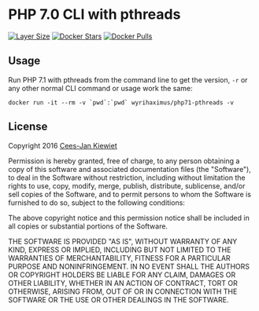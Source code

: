 PHP 7.0 CLI with pthreads
=====================
[![Layer Size](https://badge.imagelayers.io/wyrihaximus/php71-pthreads:latest.svg)](https://imagelayers.io/?images=wyrihaximus/php71-pthreads:latest) [![Docker Stars](https://img.shields.io/docker/stars/wyrihaximus/php71-pthreads.svg?style=flat-square)](https://hub.docker.com/r/wyrihaximus/php71-pthreads/) [![Docker Pulls](https://img.shields.io/docker/pulls/wyrihaximus/php71-pthreads.svg?style=flat-square)](https://hub.docker.com/r/wyrihaximus/php71-pthreads/)

## Usage ##

Run PHP 7.1 with pthreads from the command line to get the version, `-r` or any other normal CLI command or usage work the same: 

```
docker run -it --rm -v `pwd`:`pwd` wyrihaximus/php71-pthreads -v 
```

## License ##

Copyright 2016 [Cees-Jan Kiewiet](http://wyrihaximus.net/)

Permission is hereby granted, free of charge, to any person
obtaining a copy of this software and associated documentation
files (the "Software"), to deal in the Software without
restriction, including without limitation the rights to use,
copy, modify, merge, publish, distribute, sublicense, and/or sell
copies of the Software, and to permit persons to whom the
Software is furnished to do so, subject to the following
conditions:

The above copyright notice and this permission notice shall be
included in all copies or substantial portions of the Software.

THE SOFTWARE IS PROVIDED "AS IS", WITHOUT WARRANTY OF ANY KIND,
EXPRESS OR IMPLIED, INCLUDING BUT NOT LIMITED TO THE WARRANTIES
OF MERCHANTABILITY, FITNESS FOR A PARTICULAR PURPOSE AND
NONINFRINGEMENT. IN NO EVENT SHALL THE AUTHORS OR COPYRIGHT
HOLDERS BE LIABLE FOR ANY CLAIM, DAMAGES OR OTHER LIABILITY,
WHETHER IN AN ACTION OF CONTRACT, TORT OR OTHERWISE, ARISING
FROM, OUT OF OR IN CONNECTION WITH THE SOFTWARE OR THE USE OR
OTHER DEALINGS IN THE SOFTWARE.
